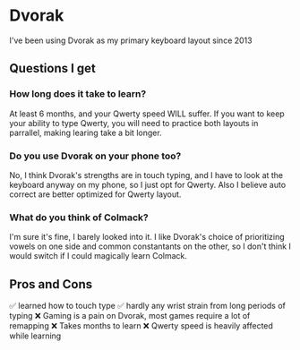 # Dvorak

I've been using Dvorak as my primary keyboard layout since 2013

## Questions I get

### How long does it take to learn?
At least 6 months, and your Qwerty speed WILL suffer. If you want to keep your ability
to type Qwerty, you will need to practice both layouts in parrallel, making learing 
take a bit longer.

### Do you use Dvorak on your phone too?
No, I think Dvorak's strengths are in touch typing, and I have to look at the 
keyboard anyway on my phone, so I just opt for Qwerty. Also I believe auto correct
are better optimized for Qwerty layout.

### What do you think of Colmack?
I'm sure it's fine, I barely looked into it. I like Dvorak's choice of 
prioritizing vowels on one side and common constantants on the other, so I 
don't think I would switch if I could magically learn Colmack.

## Pros and Cons

✅ learned how to touch type
✅ hardly any wrist strain from long periods of typing
❌ Gaming is a pain on Dvorak, most games require a lot of remapping
❌ Takes months to learn
❌ Qwerty speed is heavily affected while learning

